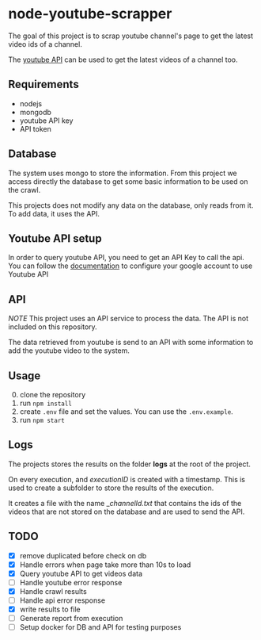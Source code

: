 # node-youtube-scrapper

The goal of this project is to scrap youtube channel's page to get the latest video ids of a channel.

The [youtube API](https://developers.google.com/youtube/v3/docs) can be used to get the latest videos of a channel too.

## Requirements

- nodejs
- mongodb
- youtube API key
- API token

## Database

The system uses mongo to store the information. From this project we access directly the database to get some basic information to be used on the crawl.

This projects does not modify any data on the database, only reads from it. To add data, it uses the API.

## Youtube API setup

In order to query youtube API, you need to get an API Key to call the api. You can follow the [documentation](https://developers.google.com/youtube/v3/getting-started) to configure your google account to use Youtube API

## API

_NOTE_ This project uses an API service to process the data. The API is not included on this repository.

The data retrieved from youtube is send to an API with some information to add the youtube video to the system.

## Usage

0. clone the repository
1. run `npm install`
2. create `.env` file and set the values. You can use the `.env.example`.
3. run `npm start`

## Logs

The projects stores the results on the folder __logs__ at the root of the project.

On every execution, and _executionID_ is created with a timestamp. This is used to create a subfolder to store the results of the execution.

It creates a file with the name __channelId.txt_ that contains the ids of the videos that are not stored on the database and are used to send the API.

## TODO

- [x] remove duplicated before check on db
- [x] Handle errors when page take more than 10s to load
- [X] Query youtube API to get videos data
- [ ] Handle youtube error response
- [x] Handle crawl results
- [ ] Handle api error response
- [x] write results to file
- [ ] Generate report from execution
- [ ] Setup docker for DB and API for testing purposes
